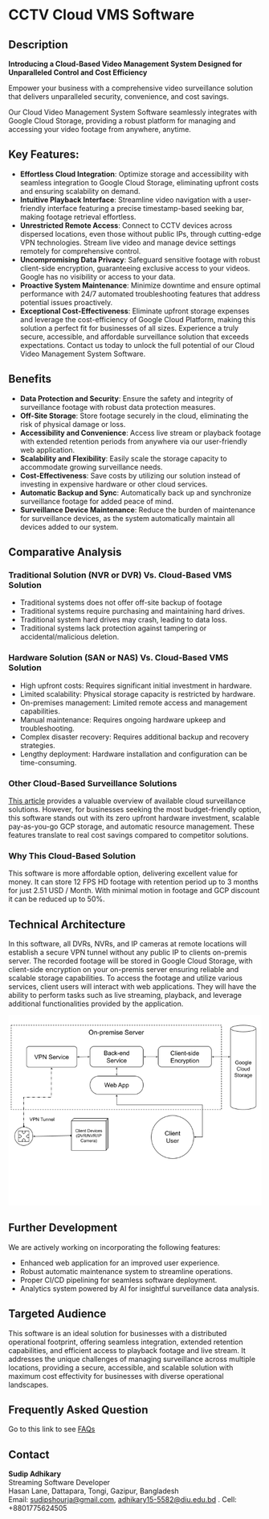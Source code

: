 # CCTV Cloud VMS Software

## Description
**Introducing a Cloud-Based Video Management System Designed for Unparalleled Control and Cost Efficiency**

Empower your business with a comprehensive video surveillance solution that delivers unparalleled security, convenience, and cost savings.

Our Cloud Video Management System Software seamlessly integrates with Google Cloud Storage, providing a robust platform for managing and accessing your video footage from anywhere, anytime.

## Key Features:
 - **Effortless Cloud Integration**: Optimize storage and accessibility with seamless integration to Google Cloud Storage, eliminating upfront costs and ensuring scalability on demand.
 - **Intuitive Playback Interface**: Streamline video navigation with a user-friendly interface featuring a precise timestamp-based seeking bar, making footage retrieval effortless.
 - **Unrestricted Remote Access**: Connect to CCTV devices across dispersed locations, even those without public IPs, through cutting-edge VPN technologies. Stream live video and manage device settings remotely for comprehensive control.
 - **Uncompromising Data Privacy**: Safeguard sensitive footage with robust client-side encryption, guaranteeing exclusive access to your videos. Google has no visibility or access to your data.
 - **Proactive System Maintenance**: Minimize downtime and ensure optimal performance with 24/7 automated troubleshooting features that address potential issues proactively.
 - **Exceptional Cost-Effectiveness**: Eliminate upfront storage expenses and leverage the cost-efficiency of Google Cloud Platform, making this solution a perfect fit for businesses of all sizes.
Experience a truly secure, accessible, and affordable surveillance solution that exceeds expectations. Contact us today to unlock the full potential of our Cloud Video Management System Software.

## Benefits
- **Data Protection and Security**: Ensure the safety and integrity of surveillance footage with robust data protection measures.
- **Off-Site Storage**: Store footage securely in the cloud, eliminating the risk of physical damage or loss.
- **Accessibility and Convenience**: Access live stream or playback footage with extended retention periods from anywhere via our user-friendly web application.
- **Scalability and Flexibility**: Easily scale the storage capacity to accommodate growing surveillance needs.
- **Cost-Effectiveness**: Save costs by utilizing our solution instead of investing in expensive hardware or other cloud services.
- **Automatic Backup and Sync**: Automatically back up and synchronize surveillance footage for added peace of mind.
- **Surveillance Device Maintenance**: Reduce the burden of maintenance for surveillance devices, as the system automatically maintain all devices added to our system.

## Comparative Analysis
### Traditional Solution (NVR or DVR) Vs. Cloud-Based VMS Solution
- Traditional systems does not offer off-site backup of footage
- Traditional systems require purchasing and maintaining hard drives.
- Traditional system hard drives may crash, leading to data loss.
- Traditional systems lack protection against tampering or accidental/malicious deletion.

### Hardware Solution (SAN or NAS) Vs. Cloud-Based VMS Solution
 - High upfront costs: Requires significant initial investment in hardware.
 - Limited scalability: Physical storage capacity is restricted by hardware.
 - On-premises management: Limited remote access and management capabilities.
 - Manual maintenance: Requires ongoing hardware upkeep and troubleshooting.
 - Complex disaster recovery: Requires additional backup and recovery strategies.
 - Lengthy deployment: Hardware installation and configuration can be time-consuming.

### Other Cloud-Based Surveillance Solutions
[This article](https://solink.com/resources/cloud-based-video-surveillance-systems/) provides a valuable overview of available cloud surveillance solutions. However, for businesses seeking the most budget-friendly option, this software stands out with its zero upfront hardware investment, scalable pay-as-you-go GCP storage, and automatic resource management. These features translate to real cost savings compared to competitor solutions.

### Why This Cloud-Based Solution
This software is more affordable option, delivering excellent value for money. It can store 12 FPS HD footage with retention period up to 3 months for just 2.51 USD / Month. With minimal motion in footage and GCP discount it can be reduced up to 50%.

## Technical Architecture
In this software, all DVRs, NVRs, and IP cameras at remote locations will establish a secure VPN tunnel without any public IP to clients on-premis server. The recorded footage will be stored in Google Cloud Storage, with client-side encryption on your on-premis server ensuring reliable and scalable storage capabilities. To access the footage and utilize various services, client users will interact with web applications. They will have the ability to perform tasks such as live streaming, playback, and leverage additional functionalities provided by the application.

![Technical Architecture](Architecture.png)

## Further Development
We are actively working on incorporating the following features:
- Enhanced web application for an improved user experience.
- Robust automatic maintenance system to streamline operations.
- Proper CI/CD pipelining for seamless software deployment.
- Analytics system powered by AI for insightful surveillance data analysis.

## Targeted Audience
This software is an ideal solution for businesses with a distributed operational footprint, offering seamless integration, extended retention capabilities, and efficient access to playback footage and live stream. It addresses the unique challenges of managing surveillance across multiple locations, providing a secure, accessible, and scalable solution with maximum cost effectivity for businesses with diverse operational landscapes.

## Frequently Asked Question
Go to this link to see [FAQs](FAQs.md)

## Contact
**Sudip Adhikary**  
Streaming Software Developer  
Hasan Lane, Dattapara, Tongi, Gazipur, Bangladesh  
Email: sudipshourja@gmail.com, adhikary15-5582@diu.edu.bd .
Cell: +8801775624505

